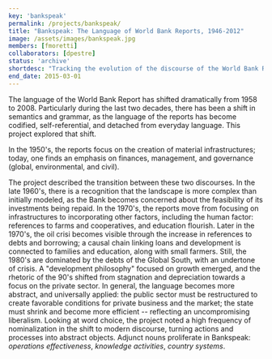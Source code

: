 ```yaml
---
key: 'bankspeak'
permalink: /projects/bankspeak/
title: "Bankspeak: The Language of World Bank Reports, 1946-2012"
image: /assets/images/bankspeak.jpg
members: [fmoretti]
collaborators: [dpestre]
status: 'archive'
shortdesc: "Tracking the evolution of the discourse of the World Bank Report from 1958-2008"
end_date: 2015-03-01
---
```


The language of the World Bank Report has shifted dramatically from 1958 to 2008. Particularly during the last two decades, there has been a shift in semantics and grammar, as the language of the reports has become codified, self-referential, and detached from everyday language. This project explored that shift.

In the 1950's, the reports focus on the creation of material infrastructures; today, one finds an emphasis on finances, management, and governance (global, environmental, and civil).

The project described the transition between these two discourses. In the late 1960's, there is a recognition that the landscape is more complex than initially modeled, as the Bank becomes concerned about the feasibility of its investments being repaid. In the 1970's, the reports move from focusing on infrastructures to incorporating other factors, including the human factor: references to farms and cooperatives, and education flourish. Later in the 1970's, the oil crisi becomes visible through the increase in references to debts and borrowing; a causal chain linking loans and development is connected to families and education, along with small farmers. Still, the 1980's are dominated by the debts of the Global South, with an undertone of crisis. A "development philosophy" focused on growth emerged, and the rhetoric of the 90's shifted from stagnation and depreciation towards a focus on the private sector. In general, the language becomes more abstract, and universally applied: the public sector must be restructured to create favorable conditions for private business and the market; the state must shrink and become more efficient -- reflecting an uncompromising liberalism. Looking at word choice, the project noted a high frequency of nominalization in the shift to modern discourse, turning actions and processes into abstract objects. Adjunct nouns proliferate in Bankspeak: *operations effectiveness*, *knowledge activities*, *country systems*.